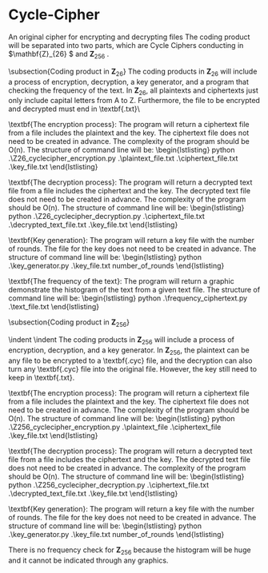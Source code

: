 # Cycle-Cipher
An original cipher for encrypting and decrypting files
The coding product will be separated into two parts, which are Cycle Ciphers conducting in $\mathbf{Z}_{26} $ and $\mathbf{Z}_{256}$ .

\subsection{Coding product in $\mathbf{Z}_{26}$}
The coding products in $\mathbf{Z}_{26}$ will include a process of encryption, decryption, a key generator, and a program that checking the frequency of the text. In $\mathbf{Z}_{26}$, all plaintexts and ciphertexts just only include capital letters from A to Z. Furthermore, the file to be encrypted and decrypted must end in \textbf{.txt}\\

\textbf{The encryption process}: The program will return a ciphertext file from a file includes the plaintext and the key. The ciphertext file does not need to be created in advance. The complexity of the program should be O(n). The structure of command line will be:
\begin{lstlisting}
python .\Z26_cyclecipher_encryption.py .\plaintext_file.txt 
.\ciphertext_file.txt .\key_file.txt
\end{lstlisting}

\textbf{The decryption process}: The program will return a decrypted text file from a file includes the ciphertext and the key. The decrypted text file does not need to be created in advance. The complexity of the program should be O(n). The structure of command line will be:
\begin{lstlisting}
python .\Z26_cyclecipher_decryption.py .\ciphertext_file.txt
.\decrypted_text_file.txt .\key_file.txt
\end{lstlisting}

\textbf{Key generation}: The program will return a key file with the number of rounds. The file for the key does not need to be created in advance. The structure of command line will be:
\begin{lstlisting}
python .\key_generator.py .\key_file.txt number_of_rounds
\end{lstlisting}


\textbf{The frequency of the text}: The program will return a graphic demonstrate the histogram of the text from a given text file. The structure of command line will be:
\begin{lstlisting}
python .\frequency_ciphertext.py .\text_file.txt 
\end{lstlisting}

\subsection{Coding product in $\mathbf{Z}_{256}$}

\indent \indent The coding products in $\mathbf{Z}_{256}$ will include a process of encryption, decryption, and a key generator. In $\mathbf{Z}_{256}$, the plaintext can be any file to be encrypted to a \textbf{.cyc} file, and the decryption can also turn any \textbf{.cyc} file into the original file. However, the key still need to keep in \textbf{.txt}.

\textbf{The encryption process}: The program will return a ciphertext file from a file includes the plaintext and the key. The ciphertext file does not need to be created in advance. The complexity of the program should be O(n). The structure of command line will be:
\begin{lstlisting}
python .\Z256_cyclecipher_encryption.py .\plaintext_file 
.\ciphertext_file .\key_file.txt
\end{lstlisting}

\textbf{The decryption process}: The program will return a decrypted text file from a file includes the ciphertext and the key. The decrypted text file does not need to be created in advance. The complexity of the program should be O(n). The structure of command line will be:
\begin{lstlisting}
python .\Z256_cyclecipher_decryption.py .\ciphertext_file.txt
.\decrypted_text_file.txt .\key_file.txt
\end{lstlisting}

\textbf{Key generation}: The program will return a key file with the number of rounds. The file for the key does not need to be created in advance. The structure of command line will be:
\begin{lstlisting}
python .\key_generator.py .\key_file.txt number_of_rounds
\end{lstlisting}

There is no frequency check for $\mathbf{Z}_{256}$ because the histogram will be huge and it cannot be indicated through any graphics.
